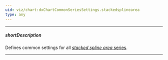 ```yaml
---
uid: viz/chart:dxChartCommonSeriesSettings.stackedsplinearea
type: any
---
```

---
##### shortDescription
Defines common settings for all [*stacked spline area* series](/api-reference/10%20UI%20Components/dxChart/5%20Series%20Types/StackedSplineAreaSeries '/Documentation/ApiReference/UI_Components/dxChart/Series_Types/StackedSplineAreaSeries/').

---
